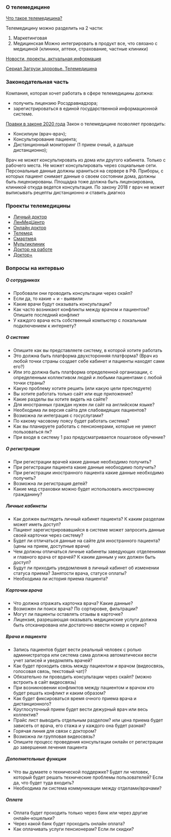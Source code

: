 ### **О телемедицине**
[Что такое телемедицина?](https://www.youtube.com/watch?v=xDnGvaCtSvY)

Телемедицину можно разделить на 2 части: 
1. Маркетинговая 
2. Медицинская 
Можно интегрировать в продукт все, что связано с медициной (клиники, аптеки, страхование, частные клиники)

[Новости, проекты, актуальная информация](http://zdrav.expert/index.php/%D0%A1%D1%82%D0%B0%D1%82%D1%8C%D1%8F:%D0%A2%D0%B5%D0%BB%D0%B5%D0%BC%D0%B5%D0%B4%D0%B8%D1%86%D0%B8%D0%BD%D0%B0_(%D1%80%D0%BE%D1%81%D1%81%D0%B8%D0%B9%D1%81%D0%BA%D0%B8%D0%B9_%D1%80%D1%8B%D0%BD%D0%BE%D0%BA)#.D0.A2.D0.B5.D0.BB.D0.B5.D0.BC.D0.B5.D0.B4.D0.B8.D1.86.D0.B8.D0.BD.D0.B0:_.D0.B1.D1.83.D0.B4.D1.83.D1.89.D0.B5.D0.B5_.D0.B7.D0.B4.D1.80.D0.B0.D0.B2.D0.BE.D0.BE.D1.85.D1.80.D0.B0.D0.BD.D0.B5.D0.BD.D0.B8.D1.8F)

[Сериал Загрузи здоровье. Телемедицина](https://www.youtube.com/watch?v=xDnGvaCtSvY&list=PLYBjT62YwlbkhUqwDfLLpr0v1v9rLYh4N)

### **Законодательная часть**
Компания, которая хочет работать в сфере телемедицины должна:
+ получить лицензию Росздравнадзора;
+ зарегистрироваться в единой государственной информационной системе.

[Правки в законе 2020 года](http://www.consultant.ru/document/cons_doc_LAW_121895/ccf02734a76e335943ae86f86b319d6035cca374/)
Закон о телемедицине позволяет проводить:
+ Консилиум (врач-врач);
+ Консультирование пациента;
+ Дистанционный мониторинг (1 прием очный, а дальше дистанционно);

Врач не может консультировать из дома или другого кабинета. Только с рабочего места. Не может консультировать через социальные сети. Персональные данные должны храниться на сервере в РФ.
Приборы, с которых пациент снимает данные о своем состоянии дома, должны быть лицензированы.
Площадка тоже должна быть лицензирована, клиникой откуда ведется консультация.
По закону 2018 г врач не может выписывать рецепты дистанционно и ставить диагноз

### **Проекты телемедицины**
+ [Личный доктор](https://lichnydoctor.ru/videokonsultacii_vracha)
+ [ЛенМедЦентр](https://lenmedcenter.ru/service/onlineskype/)
+ [Онлайн доктор](https://onlinedoctor.ru/doctors/)
+ [Телемед](https://dr-telemed.ru/)
+ [Смартмед](https://www.smartmed.pro/#/)
+ [Мультиклиник](https://multiclinic.ru/)
+ [Доктор на работе](https://www.doktornarabote.ru/)
+ [Доктор+](https://docplus.ru/)

### **Вопросы на интервью**
##### **О сотрудниках**

+ Пробовали они проводить консультации через скайп?
+ Если да, то какие + и - выявили
+ Какие врачи будут оказывать консультации?
+ Как часто возникают конфликты между врачом и пациентом? Опишите последний конфликт
+ У каждого врача есть собственный компьютер с локальным подключением к интернету?
##### **О системе**

+ Опишите как вы представляете систему, в которой хотите работать
+ Это должна быть платформа двухсторонняя платформа? (Врач из любой точки страны создает себе кабинет и пациенты находят сами его?)
+ Или это должна быть платформа определенной организации, с определенным коллективом людей и любыми пациентами с любой точки страны?
+ Какую проблему хотите решить (или какую цели преследуете)
+ Вы хотите работать только сайт или еще приложение?
+ Какие разделы вы хотите видеть на сайте?
+ Для иностранных граждан нужен ли сайт на английском языке?
+ Необходима ли версия сайта для слабовидящих пациентов?
+ Возможна ли интеграция с госуслугами? 
+ По какому часовому поясу будет работать система?
+ Как вы планируете работать с пенсионерами, которые не умеют пользоваться пк?
+ При входе в систему 1 раз предусматривается пошаговое обучение?
##### **О регистрации**

+ При регистрации врачей какие данные необходимо получить? 
+ При регистрации пациента какие данные необходимо получить?
+ При регистрации иностранного пациента какие данные необходимо получить? 
+ Возможна ли регистрация детей?
+ Какие мед страховки можно будет использовать иностранному гражданину?
##### **Личные кабинеты**

+ Как должен выглядеть личный кабинет пациента? К каким разделам может иметь доступ?
+ Пациент зарегистрировавшийся в системе может запросить данные своей карточки через систему?
+ Будет ли отличаться данные на сайте для иностранного пациента? (цены на прием, доступные врачи)
+ Чем должны отличаться личные кабинеты заведующих отделениями и главного врача от врачей? К каким данным у них должен быть доступ?
+ Будут ли приходить уведомления в личный кабинет об изменении статуса приема? Занятости врача, статусе оплаты?
+ Необходима ли история приема пациента?
##### **Карточки врача**

+ Что должна отражать карточка врача? Какие данные?
+ Возможен ли поиск врача? По сортировке, фильтрации?
+ Могут ли пациенты оставлять отзывы в карточке?
+ Лицензия, разрешающая оказывать медицинские услуги должна быть отсканирована или достаточно ввести номер и серию?
##### **Врача и пациента**

+ Запись пациентов будет вести реальный человек с ролью администратора или система сама должна автоматически вести учет записей и уведомлять врачей?
+ Как будет проходить связь между пациентом и врачом (видеосвязь, голосовая связь, текстовый чат)?
+ Обязательно ли проводить консультации через скайп? (можно встроить в сайт видеосвязь)
+ При возникновении конфликтов между пациентом и врачом кто будет решать конфликт и каким образом?
+ Как будет фиксироваться время очного приема врача и дистанционного?
+ Круглосуточный прием будет вести дежурный врач или весь коллектив?
+ Прайс лист выводить отдельным разделом? или цена приема будет зависеть от врача, его стажа и у каждого она будет разная?
+ Горячая линия для связи с доктором?
+ Возможна ли групповая видеосвязь?
+ Опишите процесс проведения консультации онлайн от регистрации до завершения лечения пациента
##### **Дополнительные функции**

+ Что вы думаете о технической поддержке? Будет ли человек, который будет решать технические проблемы пользователей? Если да, что будет туда входить?
+ Необходима ли система коммуникации между отделами/врачами?
##### **Оплата**

+ Оплата будет проходить только через банк или через другие онлайн-кошельки?
+ Через какой банк будет проходить онлайн оплата?
+ Как оплачивать услуги пенсионерам? Если ли скидки?

